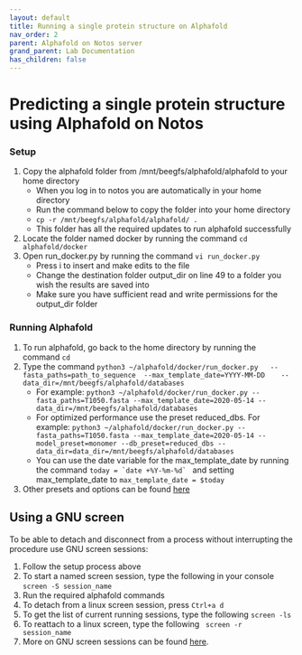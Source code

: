 ```yaml
---
layout: default
title: Running a single protein structure on Alphafold
nav_order: 2
parent: Alphafold on Notos server 
grand_parent: Lab Documentation
has_children: false
---
```


# Predicting a single protein structure using Alphafold on Notos 

### Setup
1. Copy the alphafold folder from /mnt/beegfs/alphafold/alphafold to your home directory
    * When you log in to notos you are automatically in your home directory
    * Run the command below to copy the folder into your home directory
    * ``` cp -r /mnt/beegfs/alphafold/alphafold/ . ``` 
    * This folder has all the required updates to run alphafold successfully
2. Locate the folder named docker by running the command ``` cd alphafold/docker ``` 
3. Open run_docker.py by running the command ``` vi run_docker.py ```
    * Press i to insert and make edits to the file
    * Change the destination folder output_dir on line 49 to a folder you wish the results are saved into
    * Make sure you have sufficient read and write permissions for the output_dir folder

### Running Alphafold
1. To run alphafold, go back to the home directory by running the command ``` cd ``` 
2. Type the command ``` python3 ~/alphafold/docker/run_docker.py   --fasta_paths=path_to_sequence  --max_template_date=YYYY-MM-DD    --data_dir=/mnt/beegfs/alphafold/databases ```
    * For example: ``` python3 ~/alphafold/docker/run_docker.py --fasta_paths=T1050.fasta --max_template_date=2020-05-14 --data_dir=/mnt/beegfs/alphafold/databases ```
    * For optimized performance use the preset reduced_dbs. For example: ``` python3 ~/alphafold/docker/run_docker.py --fasta_paths=T1050.fasta --max_template_date=2020-05-14 --model_preset=monomer --db_preset=reduced_dbs --data_dir=data_dir=/mnt/beegfs/alphafold/databases ```
    * You can use the date variable for the max_template_date by running the command ```today = `date +%Y-%m-%d` ``` and setting max_template_date to ``` max_template_date = $today ```
3. Other presets and options can be found [here](https://luquelab.github.io/Athena/courses/NOTOS/alphafold.html)

## Using a GNU screen
To be able to detach and disconnect from a process without interrupting the procedure use GNU screen sessions: 

1. Follow the setup process above
2. To start a named screen session, type the following in your console ```screen -S session_name  ```
3. Run the required alphafold commands
4. To detach from a linux screen session, press ``` Ctrl+a d ```
5. To get the list of current running sessions, type the following ``` screen -ls ```
6. To reattach to a linux screen, type the following ``` screen -r session_name```
7. More on GNU screen sessions can be found [here](https://linuxize.com/post/how-to-use-linux-screen/).


